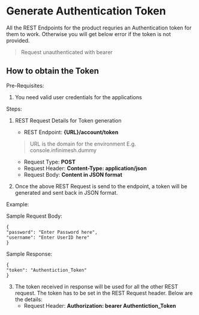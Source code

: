 # Generate Authentication Token

All the REST Endpoints for the product requries an Authentication token for them to work. Otherwise you will get below error if the token is not provided.

> Request unauthenticated with bearer

## How to obtain the Token 

Pre-Requisites: 

1. You need valid user credentials for the applications

Steps:

1. REST Request Details for Token generation
   
   - REST Endpoint: **{URL}/account/token**
   > URL is the domain for the environment E.g. console.infinimesh.dummy
   - Request Type: **POST**
   - Request Header: **Content-Type: application/json**
   - Request Body: **Content in JSON format**

2. Once the above REST Request is send to the endpoint, a token will be generated and sent back in JSON format.

Example:

Sample Request Body:
```
{
"password": "Enter Password here",
"username": "Enter UserID here"
}
```

Sample Response:
```
{
"token": "Authentiction_Token"
}
```

3. The token received in response will be used for all the other REST request. The token has to be set in the REST Request header. Below are the details:
   - Request Header: **Authorization: bearer Authentiction_Token**


